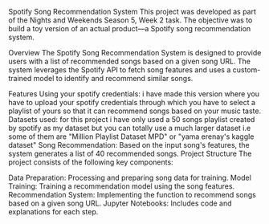 Spotify Song Recommendation System
This project was developed as part of the Nights and Weekends Season 5, Week 2 task. The objective was to build a toy version of an actual product—a Spotify song recommendation system.

Overview
The Spotify Song Recommendation System is designed to provide users with a list of recommended songs based on a given song URL. The system leverages the Spotify API to fetch song features and uses a custom-trained model to identify and recommend similar songs.

Features
Using your spotify credentials: i have made this version where you have to upload your spotify credentials through which you have to select a playlist of yours so that it can recommend songs based on your music taste.
Datasets used: for this project i have only used a 50 songs playlist created by spotify as my dataset but you can totally use a much larger dataset i.e some of them are "Million Playlist Dataset MPD" or "yama erenay's kaggle dataset"
Song Recommendation: Based on the input song's features, the system generates a list of 40 recommended songs.
Project Structure
The project consists of the following key components:

Data Preparation: Processing and preparing song data for training.
Model Training: Training a recommendation model using the song features.
Recommendation System: Implementing the function to recommend songs based on a given song URL.
Jupyter Notebooks: Includes code and explanations for each step.
